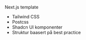 Next.js template 
- Tailwind CSS
- Postcss
- Shadcn UI komponenter
- Struktur baasert på best practice
